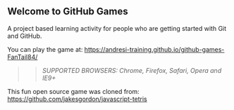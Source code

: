 ## Welcome to GitHub Games

A project based learning activity for people who are getting started with Git and GitHub.

You can play the game at: https://andresi-training.github.io/github-games-FanTail84/

>> _*SUPPORTED BROWSERS*: Chrome, Firefox, Safari, Opera and IE9+_

This fun open source game was cloned from: https://github.com/jakesgordon/javascript-tetris

